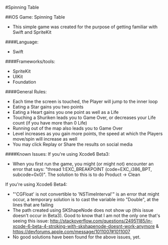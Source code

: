 #Spinning Table

##iOS Game: Spinning Table
* This simple game was created for the purpose of getting familiar with Swift and SpriteKit

####Language:
* Swift

####Frameworks/tools:
* SpriteKit
* UIKit
* Foundation

####General Rules:
* Each time the screen is touched, the Player will jump to the inner loop
* Eating a Star gains you two points
* Eating a Heart gains you one point as well as a Life
* Touching a Shuriken leads you to Game Over, or decreases your Life count (if you have more than 0 Life)
* Running out of the map also leads you to Game Over
* Level increases as you gain more points, the speed at which the Players move/spin will increase as well
* You may click Replay or Share the results on social media

####Known Issues:
If you're using Xcode6 Beta3:
* When you first run the game, you might (or might not) encounter an error that says: "thread 1:EXC_BREAKPOINT (code=EXC_i386_BPT, subcode=0x0)". 
The solution to this is to do Product -> Clean

If you're using Xcode6 Beta4:
* "'CGFloat' is not convertible to 'NSTimeInterval'" is an error that might occur, a temporary solution is to cast the variable into "Double", at the lines that are failing
* The path created using SKShapeNode does not show up (this issue doesn't occur in Beta3).
Good to know that I am not the only one that's seeing this issue: http://stackoverflow.com/questions/24951185/in-xcode-6-beta-4-stroking-with-skshapenode-doesnt-work-anymore & https://devforums.apple.com/message/1011007#1011007
* No good solutions have been found for the above issues, yet.